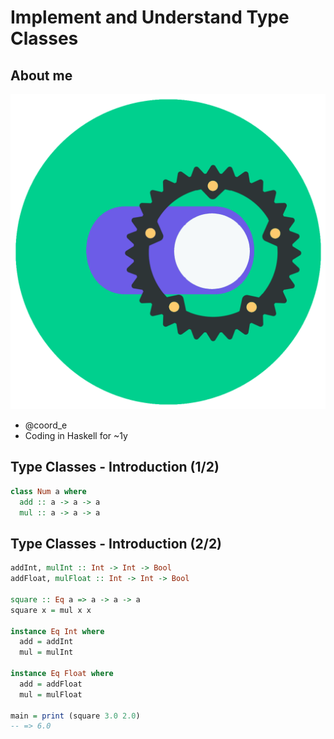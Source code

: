 # Implement and Understand Type Classes

## About me

![icon](icon.png)

- @coord_e
- Coding in Haskell for ~1y

## Type Classes - Introduction (1/2)

```haskell
class Num a where
  add :: a -> a -> a
  mul :: a -> a -> a
```

## Type Classes - Introduction (2/2)

```haskell
addInt, mulInt :: Int -> Int -> Bool
addFloat, mulFloat :: Int -> Int -> Bool

square :: Eq a => a -> a -> a
square x = mul x x

instance Eq Int where
  add = addInt
  mul = mulInt

instance Eq Float where
  add = addFloat
  mul = mulFloat
  
main = print (square 3.0 2.0)
-- => 6.0
```
